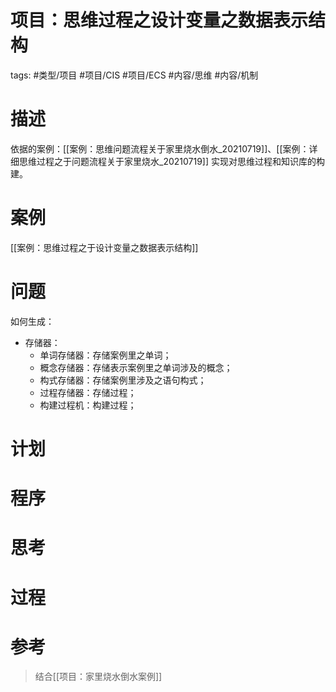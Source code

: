 # 项目：思维过程之设计变量之数据表示结构



tags:  #类型/项目 #项目/CIS #项目/ECS #内容/思维 #内容/机制 



# 描述

依据的案例：[[案例：思维问题流程关于家里烧水倒水_20210719]]、[[案例：详细思维过程之于问题流程关于家里烧水_20210719]] 实现对思维过程和知识库的构建。


# 案例

[[案例：思维过程之于设计变量之数据表示结构]]

# 问题



如何生成：

- 存储器：
  - 单词存储器：存储案例里之单词；
  - 概念存储器：存储表示案例里之单词涉及的概念；
  - 构式存储器：存储案例里涉及之语句构式；
  - 过程存储器：存储过程；
  - 构建过程机：构建过程；

# 计划





# 程序





# 思考





# 过程



# 参考

> 结合[[项目：家里烧水倒水案例]]
